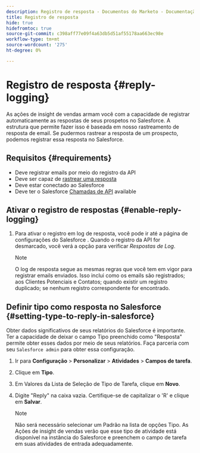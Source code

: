 ```yaml
---
description: Registro de resposta - Documentos do Marketo - Documentação do produto
title: Registro de resposta
hide: true
hidefromtoc: true
source-git-commit: c398aff77e09f4a63db5d51af55178aa663ec98e
workflow-type: tm+mt
source-wordcount: '275'
ht-degree: 0%

---
```


# Registro de resposta {#reply-logging}

As ações de insight de vendas armam você com a capacidade de registrar automaticamente as respostas de seus prospetos no Salesforce. A estrutura que permite fazer isso é baseada em nosso rastreamento de resposta de email. Se pudermos rastrear a resposta de um prospecto, podemos registrar essa resposta no Salesforce.

## Requisitos {#requirements}

* Deve registrar emails por meio do registro da API
* Deve ser capaz de [rastrear uma resposta](/help/marketo/product-docs/marketo-sales-insight/actions/send-a-sales-email/email-tracking-overview.md#how-reply-tracking-works)
* Deve estar conectado ao Salesforce
* Deve ter o Salesforce [Chamadas de API](https://developer.salesforce.com/docs/atlas.en-us.salesforce_app_limits_cheatsheet.meta/salesforce_app_limits_cheatsheet/salesforce_app_limits_platform_api.htm) available

## Ativar o registro de respostas {#enable-reply-logging}

1. Para ativar o registro em log de resposta, você pode ir até a página de configurações do Salesforce . Quando o registro da API for desmarcado, você verá a opção para verificar _Respostas de Log_.

   >[!NOTE]
   >
   >O log de resposta segue as mesmas regras que você tem em vigor para registrar emails enviados. Isso inclui como os emails são registrados; aos Clientes Potenciais e Contatos; quando existir um registro duplicado; se nenhum registro correspondente for encontrado.

## Definir tipo como resposta no Salesforce {#setting-type-to-reply-in-salesforce}

Obter dados significativos de seus relatórios do Salesforce é importante. Ter a capacidade de deixar o campo Tipo preenchido como &quot;Resposta&quot; permite obter esses dados por meio de seus relatórios. Faça parceria com seu `Salesforce admin` para obter essa configuração.

1. Ir para **Configuração** > **Personalizar** > **Atividades** > **Campos de tarefa**.
1. Clique em **Tipo**.
1. Em Valores da Lista de Seleção de Tipo de Tarefa, clique em **Novo**.
1. Digite &quot;Reply&quot; na caixa vazia. Certifique-se de capitalizar o &#39;R&#39; e clique em **Salvar**.

   >[!NOTE]
   >
   >Não será necessário selecionar um Padrão na lista de opções Tipo. As Ações de insight de vendas verão que esse tipo de atividade está disponível na instância do Salesforce e preenchem o campo de tarefa em suas atividades de entrada adequadamente.
